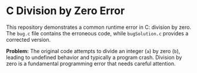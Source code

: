 # C Division by Zero Error
This repository demonstrates a common runtime error in C: division by zero. The `bug.c` file contains the erroneous code, while `bugSolution.c` provides a corrected version.

**Problem:**
The original code attempts to divide an integer (`a`) by zero (`b`), leading to undefined behavior and typically a program crash.  Division by zero is a fundamental programming error that needs careful attention.